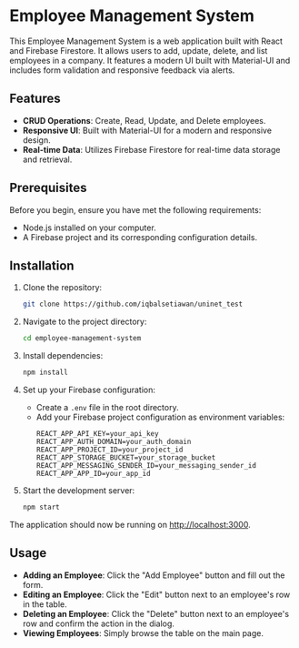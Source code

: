# Employee Management System

This Employee Management System is a web application built with React and Firebase Firestore. It allows users to add, update, delete, and list employees in a company. It features a modern UI built with Material-UI and includes form validation and responsive feedback via alerts.

## Features

- **CRUD Operations**: Create, Read, Update, and Delete employees.
- **Responsive UI**: Built with Material-UI for a modern and responsive design.
- **Real-time Data**: Utilizes Firebase Firestore for real-time data storage and retrieval.

## Prerequisites

Before you begin, ensure you have met the following requirements:

- Node.js installed on your computer.
- A Firebase project and its corresponding configuration details.

## Installation

1. Clone the repository:
   ```bash
   git clone https://github.com/iqbalsetiawan/uninet_test
   ```

2. Navigate to the project directory:
   ```bash
   cd employee-management-system
   ```

3. Install dependencies:
   ```bash
   npm install
   ```

4. Set up your Firebase configuration:
   - Create a `.env` file in the root directory.
   - Add your Firebase project configuration as environment variables:
     ```
     REACT_APP_API_KEY=your_api_key
     REACT_APP_AUTH_DOMAIN=your_auth_domain
     REACT_APP_PROJECT_ID=your_project_id
     REACT_APP_STORAGE_BUCKET=your_storage_bucket
     REACT_APP_MESSAGING_SENDER_ID=your_messaging_sender_id
     REACT_APP_APP_ID=your_app_id
     ```

5. Start the development server:
   ```bash
   npm start
   ```

The application should now be running on [http://localhost:3000](http://localhost:3000).

## Usage

- **Adding an Employee**: Click the "Add Employee" button and fill out the form.
- **Editing an Employee**: Click the "Edit" button next to an employee's row in the table.
- **Deleting an Employee**: Click the "Delete" button next to an employee's row and confirm the action in the dialog.
- **Viewing Employees**: Simply browse the table on the main page.
